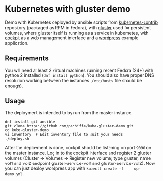 # Kubernetes with gluster demo

Demo with Kubernetes deployed by ansible scripts from [kubernetes-contrib](https://github.com/kubernetes/contrib/tree/master/ansible) repository (packaged as RPM in Fedora), with [gluster](https://www.gluster.org/) used for persistent volumes, where gluster itself is running as a service in kubernetes, with [cockpit](http://cockpit-project.org/) as a web management interface and a [wordpress](https://wordpress.org/) example application.

## Requirements

You will need at least 2 virtual machines running recent Fedora (24+) with python 2 installed (`dnf install python`). You should also have proper DNS resolution working between the instances (`/etc/hosts` file should be enough).

## Usage

The deployment is intended to by run from the master instance.

```
dnf install git ansible
git clone https://github.com/pschiffe/kube-gluster-demo.git
cd kube-gluster-demo
vi inventory  # Edit inventory file to suit your needs
./deploy.sh
```

After the deployment is done, cockpit should be listening on port `9090` on the master instance. Log in to the cockpit interface and register 2 gluster volumes (Cluster -> Volumes -> Register new volume; type gluster, name vol1 and vol2 endpoint gluster-service-vol1 and gluster-service-vol2). Now you can just deploy wordpress app with `kubectl create -f  	wp-demo.yml`.
